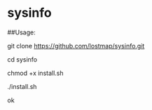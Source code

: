 # sysinfo

##Usage:

git clone https://github.com/lostmap/sysinfo.git

cd sysinfo

chmod +x install.sh

./install.sh


ok